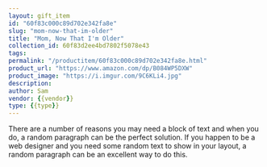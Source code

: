 ```yaml
---
layout: gift_item
id: "60f83c000c89d702e342fa8e"
slug: "mom-now-that-im-older"
title: "Mom, Now That I'm Older"
collection_id: 60f83d2ee4bd7802f5078e43
tags: 
permalink: "/productitem/60f83c000c89d702e342fa8e.html"
product_url: "https://www.amazon.com/dp/B084WP5DXW"
product_image: "https://i.imgur.com/9C6KLi4.jpg"
description: 
author: Sam
vendor: {{vendor}}
type: {{type}}
---
```

There are a number of reasons you may need a block of text and when you do, a random paragraph can be the perfect solution. If you happen to be a web designer and you need some random text to show in your layout, a random paragraph can be an excellent way to do this.